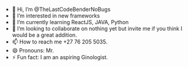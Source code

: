- 👋 Hi, I’m @TheLastCodeBenderNoBugs
- 👀 I’m interested in new frameworks
- 🌱 I’m currently learning ReactJS, JAVA, Python
- 💞️ I’m looking to collaborate on nothing yet but invite me if you think I would be a great addition.
- 📫 How to reach me +27 76 205 5035.
- 😄 Pronouns: Mr.
- ⚡ Fun fact: I am an aspiring Ginologist.

<!---
TheLastCodeBenderNoBugs/TheLastCodeBenderNoBugs is a ✨ special ✨ repository because its `README.md` (this file) appears on your GitHub profile.
You can click the Preview link to take a look at your changes.
--->
